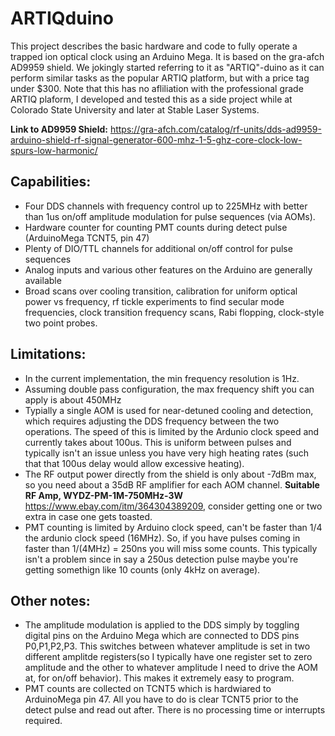 # ARTIQduino
This project describes the basic hardware and code to fully operate a trapped ion optical clock using an Arduino Mega. It is based on the gra-afch AD9959 shield. We jokingly started referring to it as "ARTIQ"-duino as it can perform similar tasks as the popular ARTIQ platform, but with a price tag under $300. Note that this has no afliliation with the professional grade ARTIQ plaform, I developed and tested this as a side project while at Colorado State University and later at Stable Laser Systems.

**Link to AD9959 Shield:** https://gra-afch.com/catalog/rf-units/dds-ad9959-arduino-shield-rf-signal-generator-600-mhz-1-5-ghz-core-clock-low-spurs-low-harmonic/

## Capabilities:
- Four DDS channels with frequency control up to 225MHz with better than 1us on/off amplitude modulation for pulse sequences (via AOMs).
- Hardware counter for counting PMT counts during detect pulse (ArduinoMega TCNT5, pin 47)
- Plenty of DIO/TTL channels for additional on/off control for pulse sequences
- Analog inputs and various other features on the Arduino are generally available
- Broad scans over cooling transition, calibration for uniform optical power vs frequency, rf tickle experiments to find secular mode frequencies, clock transition frequency scans, Rabi flopping, clock-style two point probes.

## Limitations:
- In the current implementation, the min frequency resolution is 1Hz.
- Assuming double pass configuration, the max frequency shift you can apply is about 450MHz
- Typially a single AOM is used for near-detuned cooling and detection, which requires adjusting the DDS frequency between the two operations. The speed of this is limited by the Ardunio clock speed and currently takes about 100us. This is uniform between pulses and typically isn't an issue unless you have very high heating rates (such that that 100us delay would allow excessive heating).
- The RF output power directly from the shield is only about -7dBm max, so you need about a 35dB RF amplifier for each AOM channel.
  **Suitable RF Amp, WYDZ-PM-1M-750MHz-3W** https://www.ebay.com/itm/364304389209, consider getting one or two extra in case one gets toasted.
- PMT counting is limited by Arduino clock speed, can't be faster than 1/4 the ardunio clock speed (16MHz). So, if you have pulses coming in faster than 1/(4MHz) = 250ns you will miss some counts. This typically isn't a problem since in say a 250us detection pulse maybe you're getting somethign like 10 counts (only 4kHz on average).

## Other notes:
- The amplitude modulation is applied to the DDS simply by toggling digital pins on the Arduino Mega which are connected to DDS pins P0,P1,P2,P3. This switches between whatever amplitude is set in two different amplitde registers(so I typically have one register set to zero amplitude and the other to whatever amplitude I need to drive the AOM at, for on/off behavior). This makes it extremely easy to program.
- PMT counts are collected on TCNT5 which is hardwiared to ArduinoMega pin 47. All you have to do is clear TCNT5 prior to the detect pulse and read out after. There is no processing time or interrupts required.
